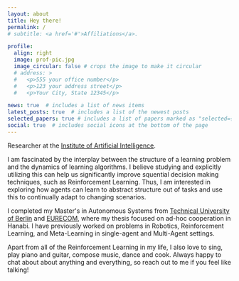 ```yaml
---
layout: about
title: Hey there!
permalink: /
# subtitle: <a href='#'>Affiliations</a>. 

profile:
  align: right
  image: prof-pic.jpg
  image_circular: false # crops the image to make it circular
  # address: >
  #   <p>555 your office number</p>
  #   <p>123 your address street</p>
  #   <p>Your City, State 12345</p>

news: true  # includes a list of news items
latest_posts: true  # includes a list of the newest posts
selected_papers: true # includes a list of papers marked as "selected={true}"
social: true  # includes social icons at the bottom of the page
---
```


Researcher at the [Institute of Artificial Intelligence](https://www.ai.uni-hannover.de/en/).

I am fascinated by the interplay between the structure of a learning problem and the dynamics of learning algorithms. 
I believe studying and explicitly utilizing this can help us significantly improve squential decision making techniques, such as Reinforcement Learning.
Thus, I am interested in exploring how agents can learn to abstract structure out of tasks and use this to continually adapt to changing scenarios.

I completed my Master's in Autonomous Systems from [Technical University of Berlin](https://www.tu.berlin/en/) and [EURECOM](https://www.eurecom.fr/en), 
where my thesis focused on ad-hoc cooperation in Hanabi. 
I have previously worked on problems in Robotics, Reinforcement Learning, and Meta-Learning in single-agent and Multi-Agent settings.

Apart from all of the Reinforcement Learning in my life, I also love to sing, play piano and guitar, compose music, dance and cook.
Always happy to chat about about anything and everything, so reach out to me if you feel like talking!
